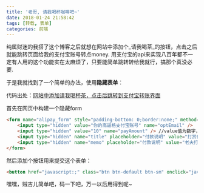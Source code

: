 ```yaml
---
title: '老哥, 请我喝杯咖啡吧~'
date: 2018-01-24 21:58:42
tags: [转载, 表单]
categories: 前端
---
```


纯属财迷的我搭了这个博客之后就想在网站中添加个_请我喝茶_的按钮，点击之后就能跳转页面给我的支付宝账号转点money.
用支付宝的api来实现八百年都不一定有人用的这个功能实在太麻烦了，只要能简单跳转转给我就行，搞那个真没必要.

<!--more-->

于是我就找到了一个简单的办法，使用**隐藏表单**：

代码出处：[网站中添加请我喝杯茶，点击后跳转到支付宝转账界面](http://www.thinkphp.cn/code/1353.html)

首先在网页中构建一个隐藏form 

```html
<form name="alipay_form" style="padding-bottom: 0;border:none;" method="post" action="https://shenghuo.alipay.com/send/payment/fill.htm" target="_blank" accept-charset="GBK" onsubmit="document.charset='gbk';">
    <input type="hidden" value="你的高逼格支付宝账号" name="optEmail" />
    <input type="hidden" value="10" name="payAmount" /> //value值为数字，你想客户默认打赏你的钱
    <input type="hidden" name="title" placeholder="付款说明" value="打赏你的" />
    <input type="hidden" name="memo" placeholder="付款说明" value="老夫打赏你杯咖啡钱,拿去不谢！" />
</form>
```
然后添加个按钮用来提交这个表单：
```html
<button href="javascript:;" class="btn btn-default btn-sm" onclick="javascript:document.alipay_form.submit();">赞助杯咖啡，好好努力哈</button>
```

嘿嘿，贼吉儿简单吧，码一下吧，万一以后用得到呢~

